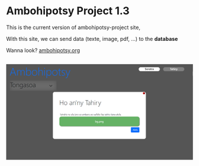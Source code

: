 # Ambohipotsy Project 1.3

This is the current version of ambohipotsy-project site, 

With this site, we can send data (texte, image, pdf, ...) to the **database**

Wanna look? 
[ambohipotsy.org](https://ambohipotsy.org)

## ![Preview](https://github.com/AmourRamanantsiresy/final-ambohipotsy-poject/blob/main/view.png)
